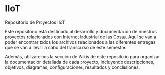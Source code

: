 # IIoT
Repositorio de Proyectos IIoT

Este repositorio está destinado al desarrollo y documentación de nuestros proyectos relacionados con Internet Industrial de las Cosas. Aquí se van a poder encontrar todos los archivos relacionados a las diferentes entregas que se van a llevar a cabo del transcurso de este semestre. 

Además, utilizaremos la sección de Wikis de este repositorio para organizar la documentación detallada de cada proyecto, incluyendo descripciones, objetivos, diagramas, configuraciones, resultados y conclusiones.
